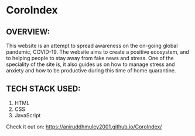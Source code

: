# CoroIndex
## OVERVIEW: 
This website is an attempt to spread awareness on the on-going global pandemic, COVID-19. The website aims to create a positive ecosystem, and to helping people to stay away from fake news and stress. One of the speciality of the site is, it also guides us on how to manage stress and anxiety and how to be productive during this time of home quarantine.

## TECH STACK USED: 
1) HTML
2) CSS
3) JavaScript

Check it out on: https://aniruddhmuley2001.github.io/CoroIndex/
